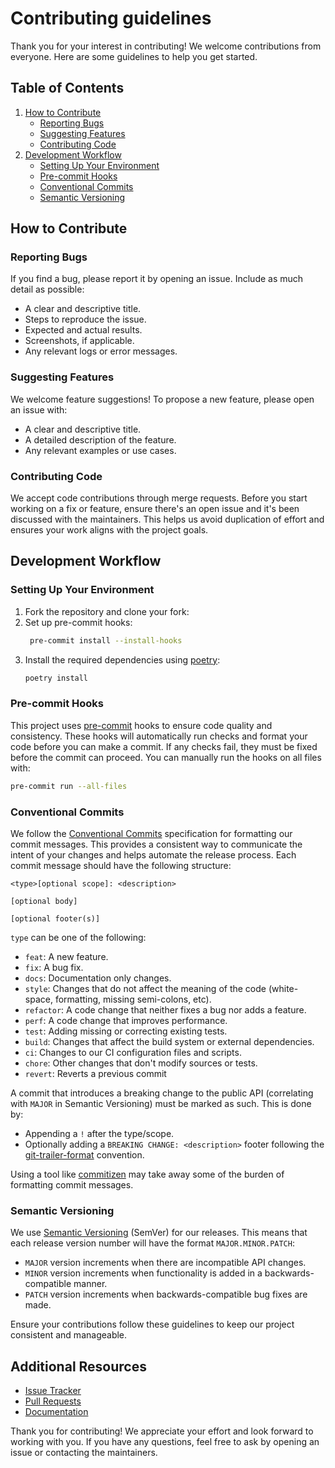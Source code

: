 # Contributing guidelines

Thank you for your interest in contributing! We welcome contributions from
everyone. Here are some guidelines to help you get started.

## Table of Contents

1. [How to Contribute](#how-to-contribute)
   - [Reporting Bugs](#reporting-bugs)
   - [Suggesting Features](#suggesting-features)
   - [Contributing Code](#contributing-code)
2. [Development Workflow](#development-workflow)
   - [Setting Up Your Environment](#setting-up-your-environment)
   - [Pre-commit Hooks](#pre-commit-hooks)
   - [Conventional Commits](#conventional-commits)
   - [Semantic Versioning](#semantic-versioning)

## How to Contribute

### Reporting Bugs

If you find a bug, please report it by opening an issue. Include as much detail
as possible:
- A clear and descriptive title.
- Steps to reproduce the issue.
- Expected and actual results.
- Screenshots, if applicable.
- Any relevant logs or error messages.

### Suggesting Features

We welcome feature suggestions! To propose a new feature, please open an issue
with:
- A clear and descriptive title.
- A detailed description of the feature.
- Any relevant examples or use cases.

### Contributing Code

We accept code contributions through merge requests. Before you start working
on a fix or feature, ensure there's an open issue and it's been discussed with
the maintainers. This helps us avoid duplication of effort and ensures your
work aligns with the project goals.

## Development Workflow

### Setting Up Your Environment

1. Fork the repository and clone your fork:
2. Set up pre-commit hooks:
   ```sh
    pre-commit install --install-hooks
   ```
3. Install the required dependencies using [poetry](https://python-poetry.org/):
   ```sh
   poetry install
   ```

### Pre-commit Hooks

This project uses [pre-commit](https://pre-commit.com/#intro) hooks to ensure
code quality and consistency. These hooks will automatically run checks and
format your code before you can make a commit. If any checks fail, they must be
fixed before the commit can proceed. You can manually run the hooks on all
files with:
```sh
pre-commit run --all-files
```

### Conventional Commits

We follow the [Conventional Commits](https://www.conventionalcommits.org/)
specification for formatting our commit messages. This provides a consistent
way to communicate the intent of your changes and helps automate the release
process. Each commit message should have the following structure:
```
<type>[optional scope]: <description>

[optional body]

[optional footer(s)]
```

`type` can be one of the following:
- `feat`: A new feature.
- `fix`: A bug fix.
- `docs`: Documentation only changes.
- `style`: Changes that do not affect the meaning of the code (white-space,
  formatting, missing semi-colons, etc).
- `refactor`: A code change that neither fixes a bug nor adds a feature.
- `perf`: A code change that improves performance.
- `test`: Adding missing or correcting existing tests.
- `build`: Changes that affect the build system or external dependencies.
- `ci`: Changes to our CI configuration files and scripts.
- `chore`: Other changes that don't modify sources or tests.
- `revert`: Reverts a previous commit

A commit that introduces a breaking change to the public API (correlating with
`MAJOR` in Semantic Versioning) must be marked as such. This is done by:
- Appending a `!` after the type/scope.
- Optionally adding a `BREAKING CHANGE: <description>` footer following the
[git-trailer-format](https://git-scm.com/docs/git-interpret-trailers)
convention.

Using a tool like [commitizen](https://commitizen-tools.github.io/commitizen/)
may take away some of the burden of formatting commit messages.

### Semantic Versioning

We use [Semantic Versioning](https://semver.org/) (SemVer) for our releases.
This means that each release version number will have the format
`MAJOR.MINOR.PATCH`:
- `MAJOR` version increments when there are incompatible API changes.
- `MINOR` version increments when functionality is added in a
  backwards-compatible manner.
- `PATCH` version increments when backwards-compatible bug fixes are made.

Ensure your contributions follow these guidelines to keep our project consistent and manageable.

## Additional Resources

- [Issue Tracker](../-/issues)
- [Pull Requests](../-/merge_requests)
- [Documentation](../-/wikis)

Thank you for contributing! We appreciate your effort and look forward to
working with you. If you have any questions, feel free to ask by opening an
issue or contacting the maintainers.

